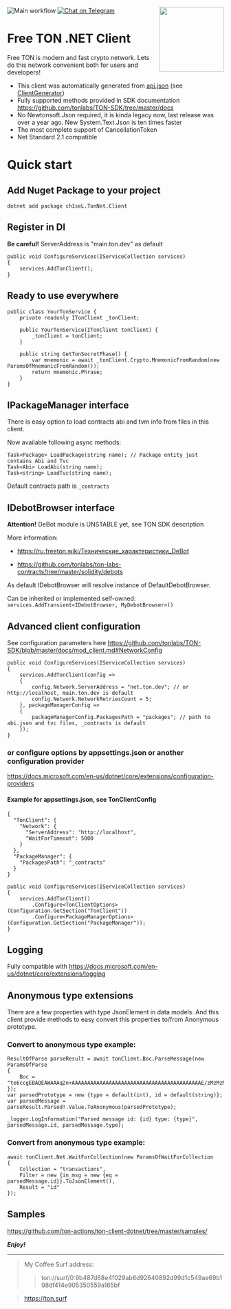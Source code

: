 ![Main workflow](https://github.com/ton-actions/ton-client-dotnet/workflows/Main%20workflow/badge.svg)
[![Chat on Telegram](https://img.shields.io/badge/chat-on%20telegram-9cf.svg)](https://t.me/ton_actions_chat)
[<img src="https://avatars3.githubusercontent.com/u/67861283?s=150&u=4536b61595a1b422604fab8a7012092d891278f6&v=4" align="right" width="150">](https://freeton.org/)

# Free TON .NET Client 


Free TON is modern and fast crypto network. Lets do this network convenient both for users and developers!

- This client was automatically generated from [api.json](https://github.com/tonlabs/TON-SDK/blob/master/tools/api.json) (see [ClientGenerator](https://github.com/ton-actions/ton-client-dotnet/tree/master/tools/ClientGenerator)) 
- Fully supported methods provided in SDK documentation https://github.com/tonlabs/TON-SDK/tree/master/docs
- No Newtonsoft.Json required, it is kinda legacy now, last release was over a year ago. New System.Text.Json is ten times faster
- The most complete support of CancellationToken
- Net Standard 2.1 compatible


# Quick start 

## Add Nuget Package to your project

```
dotnet add package ch1seL.TonNet.Client
```

## Register in DI  
**Be careful!** ServerAddress is "main.ton.dev" as default

```
public void ConfigureServices(IServiceCollection services)
{
    services.AddTonClient();
}
```

## Ready to use everywhere 

```
public class YourTonService {
    private readonly ITonClient _tonClient;

    public YourTonService(ITonClient tonClient) {
        _tonClient = tonClient;
    }
    
    public string GetTonSecretPhase() {
        var mnemonic = await _tonClient.Crypto.MnemonicFromRandom(new ParamsOfMnemonicFromRandom());
        return mnemonic.Phrase;
    }
}
```

## IPackageManager interface

There is easy option to load contracts abi and tvm info from files in this client.

Now available following async methods:

```
Task<Package> LoadPackage(string name); // Package entity just contains Abi and Tvc
Task<Abi> LoadAbi(string name);
Task<string> LoadTvc(string name);
```

Default contracts path is `_contracts`

## IDebotBrowser interface

**Attention!** DeBot module is UNSTABLE yet, see TON SDK description

More information:

- https://ru.freeton.wiki/Технические_характеристики_DeBot

- https://github.com/tonlabs/ton-labs-contracts/tree/master/solidity/debots

As default IDebotBrowser will resolve instance of DefaultDebotBrowser.

Can be inherited or implemented self-owned: `services.AddTransient<IDebotBrowser, MyDebotBrowser>()`

## Advanced client configuration

See configuration parameters here https://github.com/tonlabs/TON-SDK/blob/master/docs/mod_client.md#NetworkConfig

```
public void ConfigureServices(IServiceCollection services)
{
    services.AddTonClient(config =>
    {
        config.Network.ServerAddress = "net.ton.dev"; // or http://localhost, main.ton.dev is default
        config.Network.NetworkRetriesCount = 5;
    }, packageManagerConfig =>
    {
        packageManagerConfig.PackagesPath = "packages"; // path to abi.json and tvc files, _contracts is default
    });  
}
```

### or configure options by appsettings.json or another configuration provider

https://docs.microsoft.com/en-us/dotnet/core/extensions/configuration-providers

#### Example for appsettings.json, see TonClientConfig

```
{
  "TonClient": {
    "Network": {
      "ServerAddress": "http://localhost",
      "WaitForTimeout": 5000
    }
  },
  "PackageManager": {
    "PackagesPath": "_contracts"
  }
}
```

```
public void ConfigureServices(IServiceCollection services)
{
    services.AddTonClient()        
        .Configure<TonClientOptions>(Configuration.GetSection("TonClient"))
        .Configure<PackageManagerOptions>(Configuration.GetSection("PackageManager"));
}
```

## Logging

Fully compatible with https://docs.microsoft.com/en-us/dotnet/core/extensions/logging 

## Anonymous type extensions

There are a few properties with type JsonElement in data models. 
And this client provide methods to easy convert this properties to/from Anonymous prototype.

### Convert to anonymous type example:

```
ResultOfParse parseResult = await tonClient.Boc.ParseMessage(new ParamsOfParse
{
    Boc = "te6ccgEBAQEAWAAAq2n+AAAAAAAAAAAAAAAAAAAAAAAAAAAAAAAAAAAAAAAAAAE/zMzMzMzMzMzMzMzMzMzMzMzMzMzMzMzMzMzMzMzMzMzSsG8DgAAAAAjuOu9NAL7BxYpA"
});
var parsedPrototype = new {type = default(int), id = default(string)};
var parsedMessage = parseResult.Parsed!.Value.ToAnonymous(parsedPrototype);

_logger.LogInformation("Parsed message id: {id} type: {type}", parsedMessage.id, parsedMessage.type);
```

### Convert from anonymous type example:

```
await tonClient.Net.WaitForCollection(new ParamsOfWaitForCollection
{
    Collection = "transactions",
    Filter = new {in_msg = new {eq = parsedMessage.id}}.ToJsonElement(),
    Result = "id"
});
```

## Samples

https://github.com/ton-actions/ton-client-dotnet/tree/master/samples/

***Enjoy!***

---
>My Coffee Surf address:
>>ton://surf/0:9b487d68e4f029ab6d92640892d99d1c549ae69b198df414e905350559a165bf

>https://ton.surf
